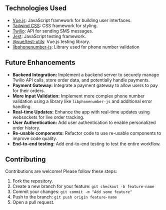 
## Technologies Used

-   [Vue.js](https://vuejs.org/): JavaScript framework for building user interfaces.
-   [Tailwind CSS](https://tailwindcss.com/): CSS framework for styling.
-   [Twilio](https://www.twilio.com/): API for sending SMS messages.
-   [Jest](https://jestjs.io/): JavaScript testing framework.
-   [@vue/test-utils](https://test-utils.vuejs.org/): Vue.js testing library.
 - [libphonenumber-js](https://www.npmjs.com/package/libphonenumber-js): Library used for phone number validation

## Future Enhancements

-   **Backend Integration:** Implement a backend server to securely manage Twilio API calls, store order data, and potentially handle payments.
-   **Payment Gateway:** Integrate a payment gateway to allow users to pay for their orders.
-   **More Input Validation:** Implement more complex phone number validation using a library like `libphonenumber-js` and additional error handling.
-   **Real-time Updates:** Enhance the app with real-time updates using websockets for live order tracking.
-   **User Authentication:** Add user authentication to enable personalized order history.
-   **Re-usable components:** Refactor code to use re-usable components to improve code quality.
-  **End-to-end testing:** Add end-to-end testing to test the entire workflow.

## Contributing

Contributions are welcome! Please follow these steps:

1.  Fork the repository.
2.  Create a new branch for your feature: `git checkout -b feature-name`
3.  Commit your changes: `git commit -m "Add some feature"`
4.  Push to the branch: `git push origin feature-name`
5.  Open a pull request.
